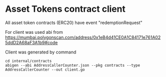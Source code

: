 # Asset Tokens contract client

All asset token contracts (ERC20) have event "redemptionRequest"

For client was used abi from https://mumbai.polygonscan.com/address/0x1eB4d41CE0A1C84171e761A025ddD2A68aF3A1b9#code

Client was generated by command

```
cd internal/contracts
abigen --abi AddressCallerCounter.json --pkg contracts --type AddressCallerCounter --out client.go
```
